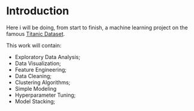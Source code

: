 # Introduction
Here i will be doing, from start to finish, a machine learning project on the famous [Titanic Dataset](https://www.kaggle.com/c/titanic/overview). 

This work will contain: 
- Exploratory Data Analysis;
- Data Visualization;
- Feature Engineering;
- Data Cleaning;
- Clustering Algorithms;
- Simple Modeling
- Hyperparameter Tuning;
- Model Stacking;
